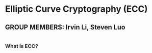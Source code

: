 # **Elliptic Curve Cryptography (ECC)**
## **GROUP MEMBERS:**   Irvin Li, Steven Luo

#

### What is ECC?

